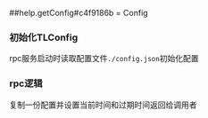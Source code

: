 ##help.getConfig#c4f9186b = Config
### 初始化TLConfig
rpc服务启动时读取配置文件`./config.json`初始化配置
### rpc逻辑
复制一份配置并设置当前时间和过期时间返回给调用者